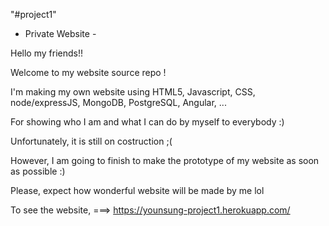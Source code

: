 "#project1"

- Private Website -

Hello my friends!!

Welcome to my website source repo !

I'm making my own website using HTML5, Javascript, CSS, node/expressJS, MongoDB, PostgreSQL, Angular, ...

For showing who I am and what I can do by myself to everybody :)

Unfortunately, it is still on costruction ;(

However, I am going to finish to make the prototype of my website as soon as possible :)

Please, expect how wonderful website will be made by me lol

To see the website, ===> https://younsung-project1.herokuapp.com/
